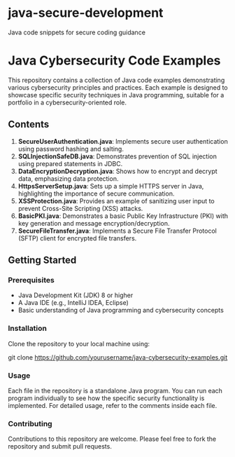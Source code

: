 # java-secure-development
Java code snippets for secure coding guidance


# Java Cybersecurity Code Examples

This repository contains a collection of Java code examples demonstrating various cybersecurity principles and practices. Each example is designed to showcase specific security techniques in Java programming, suitable for a portfolio in a cybersecurity-oriented role.

## Contents

1. **SecureUserAuthentication.java**: Implements secure user authentication using password hashing and salting.
2. **SQLInjectionSafeDB.java**: Demonstrates prevention of SQL injection using prepared statements in JDBC.
3. **DataEncryptionDecryption.java**: Shows how to encrypt and decrypt data, emphasizing data protection.
4. **HttpsServerSetup.java**: Sets up a simple HTTPS server in Java, highlighting the importance of secure communication.
5. **XSSProtection.java**: Provides an example of sanitizing user input to prevent Cross-Site Scripting (XSS) attacks.
6. **BasicPKI.java**: Demonstrates a basic Public Key Infrastructure (PKI) with key generation and message encryption/decryption.
7. **SecureFileTransfer.java**: Implements a Secure File Transfer Protocol (SFTP) client for encrypted file transfers.

## Getting Started

### Prerequisites

- Java Development Kit (JDK) 8 or higher
- A Java IDE (e.g., IntelliJ IDEA, Eclipse)
- Basic understanding of Java programming and cybersecurity concepts

### Installation

Clone the repository to your local machine using:

git clone https://github.com/yourusername/java-cybersecurity-examples.git

### Usage

Each file in the repository is a standalone Java program. You can run each program individually to see how the specific security functionality is implemented. For detailed usage, refer to the comments inside each file.

### Contributing

Contributions to this repository are welcome. Please feel free to fork the repository and submit pull requests.


